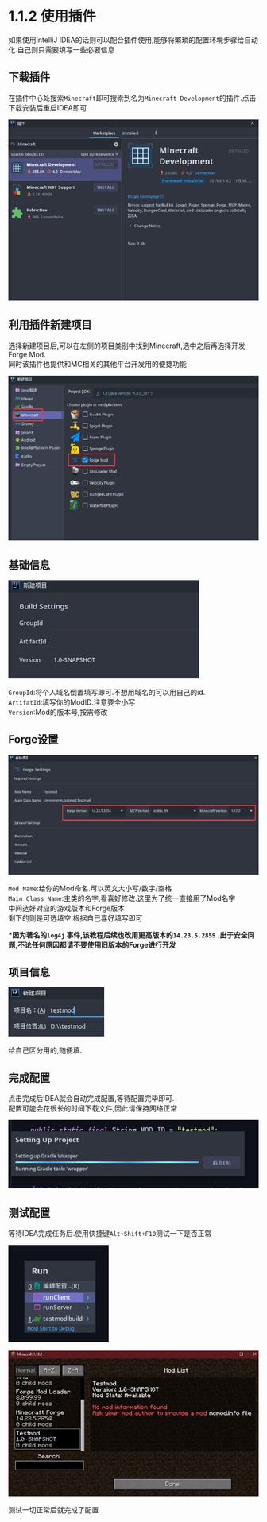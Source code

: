 # 1.1.2 使用插件

如果使用IntelliJ IDEA的话则可以配合插件使用,能够将繁琐的配置环境步骤给自动化.自己则只需要填写一些必要信息

## 下载插件

在插件中心处搜索`Minecraft`即可搜索到名为`Minecraft Development`的插件.点击下载安装后重启IDEA即可

![](<../../.gitbook/assets/image (33).png>)

## 利用插件新建项目

选择新建项目后,可以在左侧的项目类别中找到Minecraft,选中之后再选择开发Forge Mod.\
同时该插件也提供和MC相关的其他平台开发用的便捷功能

![](<../../.gitbook/assets/image (17).png>)

## 基础信息

![](<../../.gitbook/assets/image (7).png>)

`GroupId`:将个人域名倒置填写即可.不想用域名的可以用自己的id.\
`ArtifatId`:填写你的ModID.注意要全小写\
`Version`:Mod的版本号,按需修改

## Forge设置

![](<../../.gitbook/assets/image (19).png>)

`Mod Name`:给你的Mod命名.可以英文大小写/数字/空格\
`Main Class Name`:主类的名字,看喜好修改.这里为了统一直接用了Mod名字\
中间选好对应的游戏版本和Forge版本\
剩下的则是可选填空.根据自己喜好填写即可

**\*因为著名的`log4j` 事件,该教程后续也改用更高版本的`14.23.5.2859` .出于安全问题,不论任何原因都请不要使用旧版本的Forge进行开发**

## 项目信息

![](<../../.gitbook/assets/image (26).png>)

给自己区分用的,随便填.

## 完成配置

点击完成后IDEA就会自动完成配置,等待配置完毕即可.\
配置可能会花很长的时间下载文件,因此请保持网络正常

![](<../../.gitbook/assets/image (28).png>)



## 测试配置

等待IDEA完成任务后.使用快捷键`Alt+Shift+F10`测试一下是否正常

![](<../../.gitbook/assets/image (41).png>)

![](<../../.gitbook/assets/image (3).png>)

测试一切正常后就完成了配置
